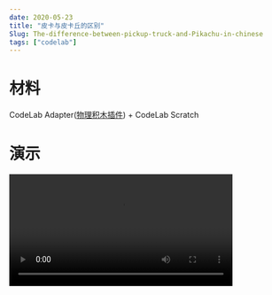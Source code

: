 ```yaml
---
date: 2020-05-23
title: "皮卡与皮卡丘的区别"
Slug: The-difference-between-pickup-truck-and-Pikachu-in-chinese
tags: ["codelab"]
---
```


# 材料
CodeLab Adapter([物理积木插件](https://adapter.codelab.club/extension_guide/physical_blocks/)) + CodeLab Scratch

<!--truncate-->

# 演示
<video width="80%" src="https://adapter.codelab.club/video/1590237395592969.mp4" controls="controls"></video>





